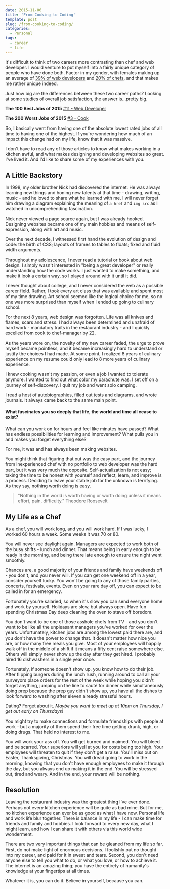 ```yaml
---
date: 2015-11-06
title: 'From Cooking to Coding'
template: post
slug: /from-cooking-to-coding/
categories:
  - Personal
tags:
  - career
  - life
---
```


It's difficult to think of two careers more contrasting than chef and web developer. I would venture to put myself into a fairly unique category of people who have done both. Factor in my gender, with females making up an average of [39% of web developers](https://www.washingtonpost.com/news/morning-mix/wp/2014/05/29/most-google-employees-are-white-men-where-are-allthewomen/) and [20% of chefs](http://www.npr.org/sections/thesalt/2015/10/02/443228792/taking-the-heat-is-foodie-culture-making-room-for-female-chefs), and that makes me rather unique indeed.

Just how big are the differences between these two career paths? Looking at some studies of overall job satisfaction, the answer is...pretty big.

**The 100 Best Jobs of 2015**
[#11 - Web Developer](http://money.usnews.com/careers/best-jobs/web-developer)

**The 200 Worst Jobs of 2015**
[#3 - Cook](http://www.careercast.com/slide/worst-jobs-2015-no-197-cook)

So, I basically went from having one of the absolute lowest rated jobs of all time to having one of the highest. If you're wondering how much of an impact this change had on my life, know that it was massive.

I don't have to read any of those articles to know what makes working in a kitchen awful, and what makes designing and developing websites so great. I've lived it. And I'd like to share some of my experiences with you.

## A Little Backstory

In 1998, my older brother Nick had discovered the internet. He was always learning new things and honing new talents at that time - drawing, writing, music - and he loved to share what he learned with me. I will never forget him drawing a diagram explaining the meaning of `a href` and `img src` as I watched in uncomprehending fascination.

Nick never viewed a page source again, but I was already hooked. Designing websites became one of my main hobbies and means of self-expression, along with art and music.

Over the next decade, I witnessed first hand the evolution of design and code: the birth of CSS; layouts of frames to tables to floats; fixed and fluid width arguments.

Throughout my adolescence, I never read a tutorial or book about web design. I simply wasn't interested in "being a great developer" or really understanding how the code works. I just wanted to make something, and make it look a certain way, so I played around with it until it did.

I never thought about college, and I never considered the web as a possible career field. Rather, I took every art class that was available and spent most of my time drawing. Art school seemed like the logical choice for me, so no one was more surprised than myself when I ended up going to culinary school.

For the next 8 years, web design was forgotten. Life was all knives and flames, scars and stress. I had always been determined and unafraid of hard work - mandatory traits in the restaurant industry - and I quickly excelled from cook to chef-manager by 22.

As the years wore on, the novelty of my new career faded, the urge to prove myself became pointless, and it became increasingly hard to understand or justify the choices I had made. At some point, I realized 8 years of culinary experience on my resume could only lead to 8 more years of culinary experience.

I knew cooking wasn't my passion, or even a job I wanted to tolerate anymore. I wanted to find out [what color my parachute](http://www.amazon.com/What-Color-Your-Parachute-2015/dp/1607745550) was. I set off on a journey of self-discovery. I quit my job and went solo camping.

I read a host of autobiographies, filled out tests and diagrams, and wrote journals. It always came back to the same main point.

#### What fascinates you so deeply that life, the world and time all cease to exist?

What can you work on for hours and feel like minutes have passed? What has endless possibilities for learning and improvement? What pulls you in and makes you forget everything else?

For me, it was and has always been making websites.

You might think that figuring that out was the easy part, and the journey from inexperienced chef with no portfolio to web developer was the hard part, but it was very much the opposite. Self-actualization is not easy; taking the time to be honest with yourself and reflect, learn, and improve is a process. Deciding to leave your stable job for the unknown is terrifying. As they say, nothing worth doing is easy.

> "Nothing in the world is worth having or worth doing unless it means effort, pain, difficulty."
> Theodore Roosevelt

## My Life as a Chef

As a chef, you will work long, and you will work hard. If I was lucky, I worked 60 hours a week. Some weeks it was 70 or 80.

You will never see daylight again. Managers are expected to work both of the busy shifts - lunch and dinner. That means being in early enough to be ready in the morning, and being there late enough to ensure the night went smoothly.

Chances are, a good majority of your friends and family have weekends off - you don't, and you never will. If you can get one weekend off in a year, consider yourself lucky. You won't be going to any of those family parties, concerts, festivals, events. Even on your rare day off, you can expect to be called in for an emergency.

Fortunately you're salaried, so when it's slow you can send everyone home and work by yourself. Holidays are slow, but always open. Have fun spending Christmas Day deep cleaning the oven to stave off boredom.

You don't want to be one of those asshole chefs from TV - and you don't want to be like all the unpleasant managers you've worked for over the years. Unfortunately, kitchen jobs are among the lowest paid there are, and you don't have the power to change that. It doesn't matter how nice you are, or how many free meals you give. Most of your employees will happily walk off in the middle of a shift if it means a fifty cent raise somewhere else. Others will simply never show up the day after they get hired. I probably hired 16 dishwashers in a single year once.

Fortunately, if someone doesn't show up, you know how to do their job. After flipping burgers during the lunch rush, running around to call all your purveyors place orders for the rest of the week while hoping you didn't forget anything, jumping on the line to sauté for dinner while simultaneously doing prep because the prep guy didn't show up, you have all the dishes to look forward to washing after eleven already stressful hours.

Dating? Forget about it. _Maybe you want to meet up at 10pm on Thursday, I get out early on Thursdays!_

You might try to make connections and formulate friendships with people at work - but a majority of them spend their free time getting drunk, high, or doing drugs. That held no interest to me.

You will work your ass off. You will get burned and maimed. You will bleed and be scarred. Your superiors will yell at you for costs being too high. Your employees will threaten to quit if they don't get a raise. You'll miss out on Easter, Thanksgiving, Christmas. You will dread going to work in the morning, knowing that you don't have enough employees to make it through the day, but you always end up making it in the end. You will be stressed out, tired and weary. And in the end, your reward will be nothing.

## Resolution

Leaving the restaurant industry was the greatest thing I've ever done. Perhaps not every kitchen experience will be quite as bad mine. But for me, no kitchen experience can ever be as good as what I have now. Personal life and work life blur together. There is balance in my life - I can make time for friends and family and hobbies. I look forward to every new day, what I might learn, and how I can share it with others via this world wide wonderment.

There are two very important things that can be gleaned from my life so far. First, do not make light of enormous decisions. I foolishly put no thought into my career, and paid for it in sweat and tears. Second, you don't need anyone else to tell you what to do, or what you love, or how to achieve it. The internet is an amazing thing; you have the entirety of humanity's knowledge at your fingertips at all times.

Whatever it is, you can do it. Believe in yourself, because you can.
